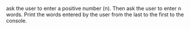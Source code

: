 ask the user to enter a positive number (n). Then ask the user to enter n words. Print the words entered by the user from the last to the first to the console.
